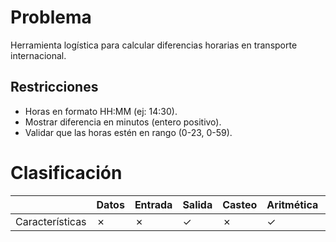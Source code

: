 # Problema

Herramienta logística para calcular diferencias horarias en transporte internacional.

## Restricciones

- Horas en formato HH:MM (ej: 14:30).
- Mostrar diferencia en minutos (entero positivo).
- Validar que las horas estén en rango (0-23, 0-59).

# Clasificación
|  | Datos | Entrada | Salida | Casteo | Aritmética | Relacionales | Lógicos | Condicionales | Ciclo | Matrices | Funciones |
|----------|-------|---------|--------|--------|------------|--------------|---------|---------------|-------|----------|-------------|
| Características | ✗ | ✗ | ✓ | ✗ | ✓ | ✗ | ✗ | ✗ | ✗ | ✗ | ✗ |
